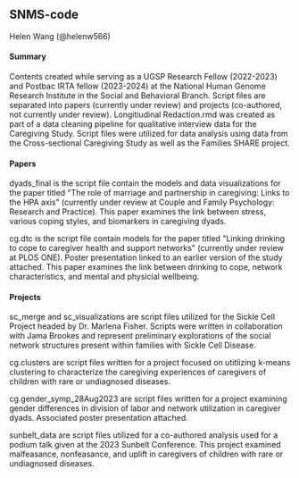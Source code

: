 ## SNMS-code

Helen Wang (@helenw566)

#### Summary

Contents created while serving as a UGSP Research Fellow (2022-2023) and Postbac IRTA fellow (2023-2024) at the National Human Genome Research Institute in the Social and Behavioral Branch. Script files are separated into papers (currently under review) and projects (co-authored, not currently under review). Longitiudinal Redaction.rmd was created as part of a data cleaning pipeline for qualitative interview data for the Caregiving Study. Script files were utilized for data analysis using data from the Cross-sectional Caregiving Study as well as the Families SHARE project.

#### Papers

dyads_final is the script file contain the models and data visualizations for the paper titled "The role of marriage and partnership in caregiving: Links to the HPA axis" (currently under review at Couple and Family Psychology: Research and Practice). This paper examines the link between stress, various coping styles, and biomarkers in caregiving dyads.

cg.dtc is the script file contain models for the paper titled "Linking drinking to cope to caregiver health and support networks" (currently under review at PLOS ONE). Poster presentation linked to an earlier version of the study attached. This paper examines the link between drinking to cope, network characteristics, and mental and physicial wellbeing.

#### Projects 

sc_merge and sc_visualizations are script files utilized for the Sickle Cell Project headed by Dr. Marlena Fisher. Scripts were written in collaboration with Jama Brookes and represent preliminary explorations of the social network structures present within families with Sickle Cell Disease. 

cg.clusters are script files written for a project focused on utitlizing k-means clustering to characterize the caregiving experiences of caregivers of children with rare or undiagnosed diseases.

cg.gender_symp_28Aug2023 are script files written for a project examining gender differences in division of labor and network utilization in caregiver dyads. Associated poster presentation attached.

sunbelt_data are script files utilized for a co-authored analysis used for a podium talk given at the 2023 Sunbelt Conference. This project examined malfeasance, nonfeasance, and uplift in caregivers of children with rare or undiagnosed diseases.

